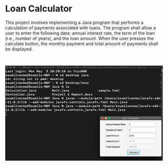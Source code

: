 # Loan Calculator

<p>This project involves implementing a Java program that performs a calculation of payments associated with loans. The program shall allow a user to enter the following data: annual interest rate, the term of the loan (i.e., number of years), and the loan amount. When the user presses the calculate button, the monthly payment and total amount of payments shall be displayed.</p>

<br>

![Runtime Screenshot](https://github.com/sverma90/Java-Projects/blob/main/Introduction%20To%20Programming%20Using%20Java/Loan%20Calculator/project3_output.png?raw=true "Runtime Screenshot")
